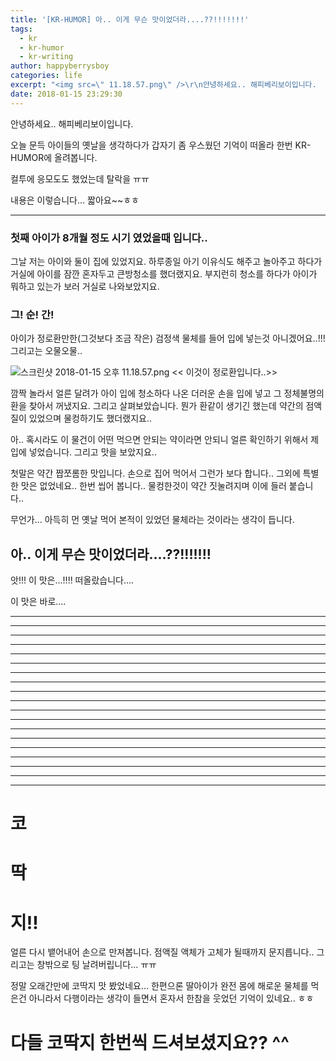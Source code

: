 ```yaml
---
title: '[KR-HUMOR] 아.. 이게 무슨 맛이었더라....??!!!!!!!'
tags:
  - kr
  - kr-humor
  - kr-writing
author: happyberrysboy
categories: life
excerpt: "<img src=\" 11.18.57.png\" />\r\n안녕하세요.. 해피베리보이입니다.  오늘 문득 아이들의 옛날을 생각하다가 갑자기 좀 우스웠던 기억이 떠올라 한번 KR-HUMOR에 올려봅니다.  컬투에 응모도도 했었는데 탈락을 ㅠㅠ  내용은 이렇습니다... 짧아요~~ㅎㅎ  ___   ### 첫째 아이가 8개월 정도 시기 였었을때 입니다..  그날 저는 아이와 둘이 집에 있었지요. 하루종일 아기 이유식도 해....."
date: 2018-01-15 23:29:30
---
```


안녕하세요.. 해피베리보이입니다.

오늘 문득 아이들의 옛날을 생각하다가 갑자기 좀 우스웠던 기억이 떠올라 한번 KR-HUMOR에 올려봅니다.

컬투에 응모도도 했었는데 탈락을 ㅠㅠ

내용은 이렇습니다... 짧아요~~ㅎㅎ

___


### 첫째 아이가 8개월 정도 시기 였었을때 입니다..

그날 저는 아이와 둘이 집에 있었지요. 하루종일 아기 이유식도 해주고 놀아주고 하다가 거실에 아이를 잠깐 혼자두고 큰방청소를 했더랬지요.
부지런히 청소를 하다가 아이가 뭐하고 있는가 보러 거실로 나와보았지요.

### 그! 순! 간!
아이가 정로환만한(그것보다 조금 작은) 검정색 물체를 들어 입에 넣는것 아니겠어요..!!!
그리고는 오물오물..

![스크린샷 2018-01-15 오후 11.18.57.png](https://steemitimages.com/DQmPcqTJAdrXwdBZEsdBZvqw2WT5PuqWRrB6Zo2hWHqyjUV/％E1％84％89％E1％85％B3％E1％84％8F％E1％85％B3％E1％84％85％E1％85％B5％E1％86％AB％E1％84％89％E1％85％A3％E1％86％BA％202018-01-15％20％E1％84％8B％E1％85％A9％E1％84％92％E1％85％AE％2011.18.57.png)
<< 이것이 정로환입니다..>>


깜짝 놀라서 얼른 달려가 아이 입에 청소하다 나온 더러운 손을 입에 넣고 그 정체불명의 환을 찾아서 꺼냈지요. 그리고 살펴보았습니다.
뭔가 환같이 생기긴 했는데 약간의 점액질이 있었으며 물컹하기도 했더랬지요..

아.. 혹시라도 이 물건이 어떤 먹으면 안되는 약이라면 안되니 얼른  확인하기 위해서 제 입에 넣었습니다. 그리고 맛을 보았지요..

첫말은 약간 짭쪼롬한 맛입니다. 손으로 집어 먹어서 그런가 보다 합니다.. 그외에 특별한 맛은 없었네요..
한번 씹어 봅니다.. 물컹한것이 약간 짓눌려지며 이에 들러 붙습니다..

무언가... 아득히 먼 옛날 먹어 본적이 있었던 물체라는 것이라는 생각이 듭니다.
## 아.. 이게 무슨 맛이었더라....??!!!!!!!

앗!!! 이 맛은...!!!! 떠올랐습니다....

이 맛은 바로....


___
___
___
___
___
___
___
___
___
___
___
___
___
___
___
___
___
___
___

# 코
# 딱
# 지!!


얼른 다시 뱉어내어 손으로 만져봅니다. 점액질 액체가 고체가 될때까지 문지릅니다.. 그리고는 창밖으로 팅 날려버립니다... ㅠㅠ 

정말 오래간만에 코딱지 맛 봤었네요... 한편으론 딸아이가 완전 몸에 해로운 물체를 먹은건 아니라서 다행이라는 생각이 들면서 혼자서 한참을 웃었던 기억이 있네요.. ㅎㅎ

# 다들 코딱지 한번씩 드셔보셨지요?? ^^